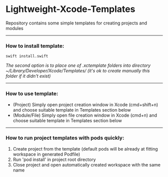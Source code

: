 # Lightweight-Xcode-Templates
Repository contains some simple templates for creating projects and modules

---

### How to install template:
    swift install.swift
*The second option is to place one of .xctemplate folders into directory ~/Library/Developer/Xcode/Templates/ (it's ok to create manually this folder if it didn't exist)*

---

### How to use template:
* (Project) Simply open project creation window in Xcode (cmd+shift+n) and choose suitable template in Templates section below
* (Module/File) Simply open file creation window in Xcode (cmd+n) and choose suitable template in Templates section below

---

### How to run project templates with pods quickly:
1) Create project from the template (default pods will be already at fitting workspace in generated Podfile)
2) Run 'pod install' in project root directory
3) Close project and open automatically created workspace with the same name
